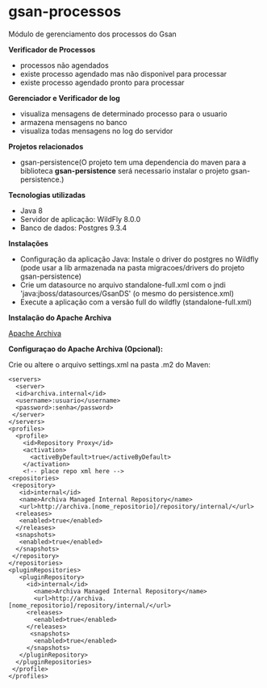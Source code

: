 gsan-processos
==============

Módulo de gerenciamento dos processos do Gsan

**Verificador de Processos**
  
  * processos não agendados 
  * existe processo agendado mas não disponivel para processar
  * existe processo agendado pronto para processar

**Gerenciador e Verificador de log**

  * visualiza mensagens de determinado processo para o usuario 
  * armazena mensagens no banco
  * visualiza todas mensagens no log do servidor 

**Projetos relacionados**

* gsan-persistence(O projeto tem uma dependencia do maven para a biblioteca **gsan-persistence** será necessario instalar o projeto gsan-persistence.)
  


**Tecnologias utilizadas**

* Java 8
* Servidor de aplicação: WildFly 8.0.0
* Banco de dados: Postgres 9.3.4


**Instalações**

* Configuração da aplicação Java: Instale o driver do postgres no Wildfly (pode usar a lib armazenada na pasta migracoes/drivers do projeto gsan-persistence)
* Crie um datasource no arquivo standalone-full.xml com o jndi 'java:jboss/datasources/GsanDS' (o mesmo do persistence.xml)
* Execute a aplicação com a versão full do wildfly (standalone-full.xml)

**Instalação do Apache Archiva**

[Apache Archiva](https://github.com/prodigasistemas/gsan/wiki/Instala%C3%A7%C3%A3o-do-Archiva)

**Configuraçao do Apache Archiva (Opcional):**

Crie ou altere o arquivo settings.xml na pasta .m2 do Maven:

    <servers>   
      <server>
      <id>archiva.internal</id>
      <username>:usuario</username>
      <password>:senha</password>
     </server>
    </servers>  
    <profiles>   
      <profile>
        <id>Repository Proxy</id>
        <activation>
          <activeByDefault>true</activeByDefault>
        </activation>
        <!-- place repo xml here -->
    <repositories>
     <repository>
       <id>internal</id>
       <name>Archiva Managed Internal Repository</name>
       <url>http://archiva.[nome_repositorio]/repository/internal/</url>
      <releases>
       <enabled>true</enabled>
      </releases>
      <snapshots>
       <enabled>true</enabled>
      </snapshots>
     </repository>
    </repositories>
    <pluginRepositories>
       <pluginRepository>
         <id>internal</id>
           <name>Archiva Managed Internal Repository</name>
           <url>http://archiva.[nome_repositorio]/repository/internal/</url>
         <releases>
           <enabled>true</enabled>
         </releases>
          <snapshots>
           <enabled>true</enabled>
         </snapshots>
       </pluginRepository>
      </pluginRepositories>
     </profile>
    </profiles>   




